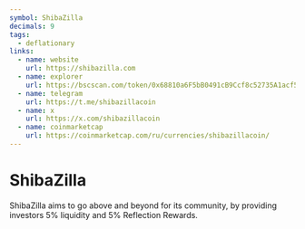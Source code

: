 ```yaml
---
symbol: ShibaZilla
decimals: 9
tags:
  - deflationary
links:
  - name: website
    url: https://shibazilla.com
  - name: explorer
    url: https://bscscan.com/token/0x68810a6F5bB0491cB9Ccf8c52735A1acf5f28009
  - name: telegram
    url: https://t.me/shibazillacoin
  - name: x
    url: https://x.com/shibazillacoin
  - name: coinmarketcap
    url: https://coinmarketcap.com/ru/currencies/shibazillacoin/
---
```


# ShibaZilla

ShibaZilla aims to go above and beyond for its community, by providing investors 5% liquidity and 5% Reflection Rewards.
